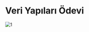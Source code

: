 # Veri Yapıları Ödevi

![1](https://user-images.githubusercontent.com/99864727/206695919-6e8f47f1-4bbf-4037-a8d8-61e6ef241625.jpg)

